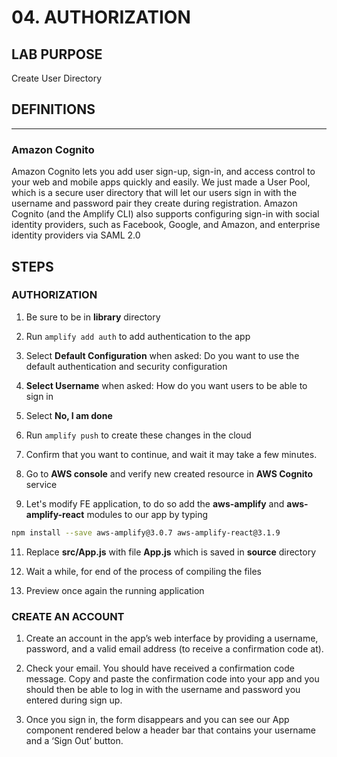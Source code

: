 # 04. AUTHORIZATION

## LAB PURPOSE

Create User Directory

## DEFINITIONS
----
### Amazon Cognito

Amazon Cognito lets you add user sign-up, sign-in, and access control to your web and mobile apps quickly and easily. We just made a User Pool, which is a secure user directory that will let our users sign in with the username and password pair they create during registration. Amazon Cognito (and the Amplify CLI) also supports configuring sign-in with social identity providers, such as Facebook, Google, and Amazon, and enterprise identity providers via SAML 2.0

## STEPS

### AUTHORIZATION

1. Be sure to be in **library** directory 

2. Run ```amplify add auth``` to add authentication to the app

3. Select **Default Configuration** when asked: Do you want to use the default authentication and security configuration

4. **Select Username** when asked: How do you want users to be able to sign in

5. Select **No, I am done**

7. Run ```amplify push``` to create these changes in the cloud

8. Confirm that you want to continue, and wait it may take a few minutes.

9. Go to **AWS console** and verify new created resource in **AWS Cognito** service

10. Let's modify FE application, to do so add the **aws-amplify** and **aws-amplify-react** modules to our app by typing 

```bash
npm install --save aws-amplify@3.0.7 aws-amplify-react@3.1.9
```

11. Replace **src/App.js** with file **App.js** which is saved in **source** directory

12. Wait a while, for end of the process of compiling the files

13. Preview once again the running application

### CREATE AN ACCOUNT

1. Create an account in the app’s web interface by providing a username, password, and a valid email address (to receive a confirmation code at).

2. Check your email. You should have received a confirmation code message. Copy and paste the confirmation code into your app and you should then be able to log in with the username and password you entered during sign up.

3. Once you sign in, the form disappears and you can see our App component rendered below a header bar that contains your username and a ‘Sign Out’ button.

